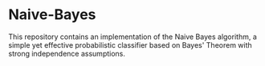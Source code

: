 # Naive-Bayes
This repository contains an implementation of the Naive Bayes algorithm, a simple yet effective probabilistic classifier based on Bayes' Theorem with strong independence assumptions.
